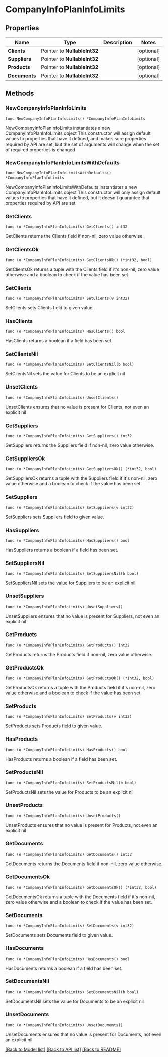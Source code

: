 # CompanyInfoPlanInfoLimits

## Properties

Name | Type | Description | Notes
------------ | ------------- | ------------- | -------------
**Clients** | Pointer to **NullableInt32** |  | [optional] 
**Suppliers** | Pointer to **NullableInt32** |  | [optional] 
**Products** | Pointer to **NullableInt32** |  | [optional] 
**Documents** | Pointer to **NullableInt32** |  | [optional] 

## Methods

### NewCompanyInfoPlanInfoLimits

`func NewCompanyInfoPlanInfoLimits() *CompanyInfoPlanInfoLimits`

NewCompanyInfoPlanInfoLimits instantiates a new CompanyInfoPlanInfoLimits object
This constructor will assign default values to properties that have it defined,
and makes sure properties required by API are set, but the set of arguments
will change when the set of required properties is changed

### NewCompanyInfoPlanInfoLimitsWithDefaults

`func NewCompanyInfoPlanInfoLimitsWithDefaults() *CompanyInfoPlanInfoLimits`

NewCompanyInfoPlanInfoLimitsWithDefaults instantiates a new CompanyInfoPlanInfoLimits object
This constructor will only assign default values to properties that have it defined,
but it doesn't guarantee that properties required by API are set

### GetClients

`func (o *CompanyInfoPlanInfoLimits) GetClients() int32`

GetClients returns the Clients field if non-nil, zero value otherwise.

### GetClientsOk

`func (o *CompanyInfoPlanInfoLimits) GetClientsOk() (*int32, bool)`

GetClientsOk returns a tuple with the Clients field if it's non-nil, zero value otherwise
and a boolean to check if the value has been set.

### SetClients

`func (o *CompanyInfoPlanInfoLimits) SetClients(v int32)`

SetClients sets Clients field to given value.

### HasClients

`func (o *CompanyInfoPlanInfoLimits) HasClients() bool`

HasClients returns a boolean if a field has been set.

### SetClientsNil

`func (o *CompanyInfoPlanInfoLimits) SetClientsNil(b bool)`

 SetClientsNil sets the value for Clients to be an explicit nil

### UnsetClients
`func (o *CompanyInfoPlanInfoLimits) UnsetClients()`

UnsetClients ensures that no value is present for Clients, not even an explicit nil
### GetSuppliers

`func (o *CompanyInfoPlanInfoLimits) GetSuppliers() int32`

GetSuppliers returns the Suppliers field if non-nil, zero value otherwise.

### GetSuppliersOk

`func (o *CompanyInfoPlanInfoLimits) GetSuppliersOk() (*int32, bool)`

GetSuppliersOk returns a tuple with the Suppliers field if it's non-nil, zero value otherwise
and a boolean to check if the value has been set.

### SetSuppliers

`func (o *CompanyInfoPlanInfoLimits) SetSuppliers(v int32)`

SetSuppliers sets Suppliers field to given value.

### HasSuppliers

`func (o *CompanyInfoPlanInfoLimits) HasSuppliers() bool`

HasSuppliers returns a boolean if a field has been set.

### SetSuppliersNil

`func (o *CompanyInfoPlanInfoLimits) SetSuppliersNil(b bool)`

 SetSuppliersNil sets the value for Suppliers to be an explicit nil

### UnsetSuppliers
`func (o *CompanyInfoPlanInfoLimits) UnsetSuppliers()`

UnsetSuppliers ensures that no value is present for Suppliers, not even an explicit nil
### GetProducts

`func (o *CompanyInfoPlanInfoLimits) GetProducts() int32`

GetProducts returns the Products field if non-nil, zero value otherwise.

### GetProductsOk

`func (o *CompanyInfoPlanInfoLimits) GetProductsOk() (*int32, bool)`

GetProductsOk returns a tuple with the Products field if it's non-nil, zero value otherwise
and a boolean to check if the value has been set.

### SetProducts

`func (o *CompanyInfoPlanInfoLimits) SetProducts(v int32)`

SetProducts sets Products field to given value.

### HasProducts

`func (o *CompanyInfoPlanInfoLimits) HasProducts() bool`

HasProducts returns a boolean if a field has been set.

### SetProductsNil

`func (o *CompanyInfoPlanInfoLimits) SetProductsNil(b bool)`

 SetProductsNil sets the value for Products to be an explicit nil

### UnsetProducts
`func (o *CompanyInfoPlanInfoLimits) UnsetProducts()`

UnsetProducts ensures that no value is present for Products, not even an explicit nil
### GetDocuments

`func (o *CompanyInfoPlanInfoLimits) GetDocuments() int32`

GetDocuments returns the Documents field if non-nil, zero value otherwise.

### GetDocumentsOk

`func (o *CompanyInfoPlanInfoLimits) GetDocumentsOk() (*int32, bool)`

GetDocumentsOk returns a tuple with the Documents field if it's non-nil, zero value otherwise
and a boolean to check if the value has been set.

### SetDocuments

`func (o *CompanyInfoPlanInfoLimits) SetDocuments(v int32)`

SetDocuments sets Documents field to given value.

### HasDocuments

`func (o *CompanyInfoPlanInfoLimits) HasDocuments() bool`

HasDocuments returns a boolean if a field has been set.

### SetDocumentsNil

`func (o *CompanyInfoPlanInfoLimits) SetDocumentsNil(b bool)`

 SetDocumentsNil sets the value for Documents to be an explicit nil

### UnsetDocuments
`func (o *CompanyInfoPlanInfoLimits) UnsetDocuments()`

UnsetDocuments ensures that no value is present for Documents, not even an explicit nil

[[Back to Model list]](../README.md#documentation-for-models) [[Back to API list]](../README.md#documentation-for-api-endpoints) [[Back to README]](../README.md)


